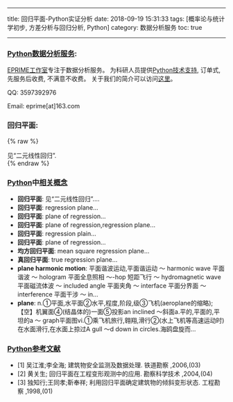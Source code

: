 
---
title: 回归平面-Python实证分析
date: 2018-09-19 15:31:33
tags: [概率论与统计学初步, 方差分析与回归分析, Python]
category: 数据分析服务
toc: true

---



<span></span>
<!-- more -->

### [Python](/tags/Python/)[数据分析服务](/categories/数据分析服务/):
[EPRIME工作室](http://eprime.cn/)专注于数据分析服务。
为科研人员提供[Python技术支持](http://eprime.cn/2018/08/18/EPRIME工作室Python代做服务详情/), 订单式, 先服务后收费, 不满意不收费。
关于我们的简介可以访问[这里](http://eprime.cn/2018/08/17/关于EPRIME工作室/)。

QQ: 3597392976

Email: eprime[at]163.com



### 回归平面:

{% raw %}
<div class="p1">见“二元线性回归”.</div>
{% endraw %}



### [Python](/tags/Python/)中[相关概念](/categories/数据分析服务)

- **回归平面**: 见“二元线性回归”....
- **回归平面**: regression plane...
- **回归平面**: plane of regression...
- **回归平面**: plane of regression,regression plane...
- **回归平面**: regression plain...
- **回归平面**: plane of regression...
- **均方回归平面**: mean square regression plane...
- **真回归平面**: true regression plane...
- **plane harmonic motion**: 平面谐波运动,平面谐运动 ～ harmonic wave 平面谐波 ～ hologram 平面全息照相 ～-hop 短距飞行 ～ hydromagnetic wave 平面磁流体波 ～ included angle 平面夹角 ～ interface 平面分界面 ～ interference 平面干涉 ～ in...
- **plane**: n.①平面,水平面②水平,程度,阶段,级③飞机(aeroplane的缩略);【空】机翼面④(结晶体的)一面⑤投影an inclined ～斜面a.平的,平面的,平坦的a ～ graph平面图vi.①乘飞机旅行,翱翔,滑行②(水上飞机等高速运动时)在水面滑行,在水面上掠过A gull ～d down in circles.海鸥盘旋而...


### [Python](/tags/Python/)[参考文献](/categories/数据分析服务/)

- [1]  吴江淮;李全海; 建筑物安全监测及数据处理. 铁道勘察 ,2006,(03)
- [2]  黄关生; 回归平面在工程变形观测中的应用. 勘察科学技术 ,2004,(04)
- [3]  独知行;王同孝;靳奉祥; 利用回归平面确定建筑物的倾斜变形状态. 工程勘察 ,1998,(01)




